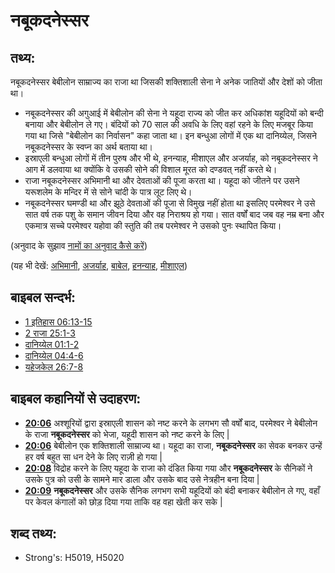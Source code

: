 # नबूकदनेस्सर #

## तथ्य: ##

नबूकदनेस्सर बेबीलोन साम्राज्य का राजा था जिसकी शक्तिशाली सेना ने अनेक जातियों और देशों को जीता था।

* नबूकदनेस्सर की अगुआई में बेबीलोन की सेना ने यहूदा राज्य को जीत कर अधिकांश यहूदियों को बन्दी बनाया और बेबीलोन ले गए। बंदियों को 70 साल की अवधि के लिए वहां रहने के लिए मजबूर किया गया था जिसे "बेबीलोन का निर्वासन" कहा जाता था।
इन बन्धुआ लोगों में एक था दानिय्येल, जिसने नबूकदनेस्सर के स्वप्न का अर्थ बताया था।
* इस्राएली बन्धुआ लोगों में तीन पुरुष और भी थे, हनन्याह, मीशाएल और अजर्याह, को नबूकदनेस्सर ने आग में डलवाया था क्योंकि वे उसकी सोने की विशाल मूरत को दण्डवत् नहीं करते थे।
* राजा नबूकदनेस्सर अभिमानी था और देवताओं की पूजा करता था। यहूदा को जीतने पर उसने यरूशलेम के मन्दिर में से सोने चांदी के पात्र लूट लिए थे।
* नबूकदनेस्सर घमण्डी था और झूठे देवताओं की पूजा से विमुख नहीं होता था इसलिए परमेश्वर ने उसे सात वर्ष तक पशु के समान जीवन दिया और वह निराश्रय हो गया। सात वर्षों बाद जब वह नम्र बना और एकमात्र सच्चे परमेश्वर यहोवा की स्तुति की तब परमेश्वर ने उसको पुनः स्थापित किया।

(अनुवाद के सुझाव [नामों का अनुवाद कैसे करें](rc://en/ta/man/translate/translate-names))

(यह भी देखें: [अभिमानी](../other/arrogant.md), [अजर्याह](../names/azariah.md), [बाबेल](../names/babylon.md), [हनन्याह](../names/hananiah.md), [मीशाएल](../names/mishael.md))

## बाइबल सन्दर्भ: ##

* [1 इतिहास 06:13-15](rc://en/tn/help/1ch/06/13)
* [2 राजा 25:1-3](rc://en/tn/help/2ki/25/01)
* [दानिय्येल 01:1-2](rc://en/tn/help/dan/01/01)
* [दानिय्येल 04:4-6](rc://en/tn/help/dan/04/04)
* [यहेजकेल 26:7-8](rc://en/tn/help/ezk/26/07)

## बाइबल कहानियों से उदाहरण: ##

  * __[20:06](rc://en/tn/help/obs/20/06)__ अश्शूरियों द्वारा इस्राएली शासन को नष्ट करने के लगभग सौ वर्षों बाद, परमेश्वर ने बेबीलोन के राजा __नबूकदनेस्सर__ को भेजा, यहूदी शासन को नष्ट करने के लिए | 
  * __[20:06](rc://en/tn/help/obs/20/06)__ बेबीलोन एक शक्तिशाली साम्राज्य था। यहूदा का राजा, __नबूकदनेस्सर__ का सेवक बनकर उन्हें हर वर्ष बहुत सा धन देने के लिए राज़ी हो गया |
  * __[20:08](rc://en/tn/help/obs/20/08)__  विद्रोह करने के लिए यहूदा के राजा को दंडित किया गया और __नबूकदनेस्सर__ के सैनिकों ने उसके पुत्र को उसी के सामने मार डाला और उसके बाद उसे नेत्रहीन बना दिया |
  * __[20:09](rc://en/tn/help/obs/20/09)__ __नबूकदनेस्सर__ और उसके सैनिक लगभग सभी यहूदियों को बंदी बनाकर बेबीलोन ले गए, वहाँ पर केवल कंगालों को छोड़ दिया गया ताकि वह वहा खेती कर सके |

## शब्द तथ्य: ##

* Strong's: H5019, H5020
